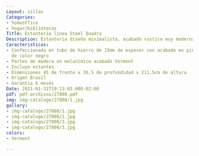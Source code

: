```yaml
---
Layout: sillas
Categories:
- homeoffice
- hogar/bibliotecas
Title: Estanteria linea Steel Quadra
Description: Estanteria diseño minimalista, acabado rustico muy moderna
Caracteristicas:
- Confeccionada en tubo de hierro de 15mm de espesor con acabado en pintura epoxi
  de color negro
- Partes de madera en melanimico acabado Vermont
- Incluye estantes
- Dimensiones 45 de frente x 36,5 de profundidad x 211,5cm de altura
- Origen Brasil
- Garantia 6 meses
Date: 2021-01-31T19:13:03.000-02:00
pdf: pdf-archivos/27808.pdf
img: img-catalogo/27808/1.jpg
gallery:
- img-catalogo/27808/1.jpg
- img-catalogo/27808/2.jpg
- img-catalogo/27808/3.jpg
- img-catalogo/27808/3.jpg
colors:
- Vermont

---
```

